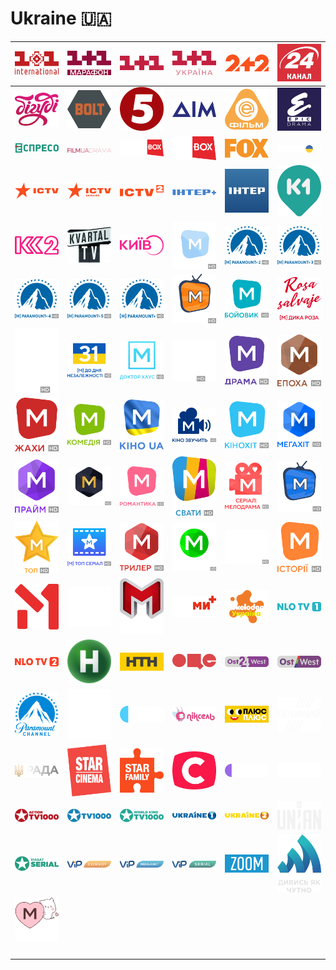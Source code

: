 # Ukraine 🇺🇦

| ![1-plus-1-international] | ![1-plus-1-marafon] | ![1-plus-1] | ![1-plus-1-ukraina] | ![2-plus-2] | ![24-kanal] |
|:---:|:---:|:---:|:---:|:---:|:---:|
| ![bigudi] | ![bolt] | ![channel5] | ![dim] | ![enter-film] | ![epic-drama] |
| ![espreso-tv] | ![film-ua-drama] | ![filmbox-arthouse] | ![filmbox] | ![fox] | ![freedom] |
| ![ictv] | ![ictv-ukraine] | ![ictv2] | ![inter-plus] | ![inter] | ![k1] |
| ![k2] | ![kvartal-tv] | ![kyiv-tv] | ![m-movie-hit-hd] | ![m-paramount-plus-2-hd] | ![m-paramount-plus-3-hd] |
| ![m-paramount-plus-4-hd] | ![m-paramount-plus-5-hd] | ![m-paramount-plus-hd] | ![m-series-top-2] | ![m-бойовик-hd] | ![m-дика-роза] |
| ![m-дикий-ангел-hd] | ![m-до-дня-незалежності] | ![m-доктор-хаус] | ![m-документальне-кіно-hd] | ![m-драма-hd] | ![m-епоха-hd] |
| ![m-жахи-hd] | ![m-комедія-hd] | ![m-кіно-ua] | ![m-кіно-звучить-hd] | ![m-кінохіт-hd] | ![m-мегахіт-hd] |
| ![m-прайм-hd] | ![m-преміум-кіно-hd] | ![m-романтика-hd] | ![m-свати-hd] | ![m-серіал-мелодрама-hd] | ![m-серіал-топ-hd] |
| ![m-топ-hd] | ![m-топ-серіал-hd] | ![m-трилер-hd] | ![m-фантастика-hd] | ![m-що-подивитися] | ![m-історії-hd] |
| ![m1] | ![m2] | ![mega] | ![my-ukraina-plus] | ![nickelodeon-ukraine] | ![nlo-tv-1] |
| ![nlo-tv-2] | ![novyi-kanal] | ![ntn] | ![oce] | ![ost-west-24] | ![ost-west] |
| ![paramount-channel] | ![paramount-comedy] | ![pershyi] | ![pixel-tv] | ![plusplus] | ![pryamiy-kanal] |
| ![rada-tv] | ![star-cinema] | ![star-family] | ![stb] | ![suspilne-kultura] | ![tet] |
| ![tv1000-action] | ![tv1000] | ![tv1000-world-kino] | ![ukraine-1] | ![ukraine-2] | ![unian] |
| ![viasat-serial] | ![vip-comedy] | ![vip-megahit] | ![vip-serial] | ![zoom] | ![дивись-як-чутно] |
| ![дорама] | ![space] | ![space] | ![space] | ![space] | ![space] |
| ![space] | ![space] | ![space] | ![space] | ![space] | ![space] |


[1-plus-1-international]:1-plus-1-international-ua.png
[1-plus-1-marafon]:1-plus-1-marafon-ua.png
[1-plus-1]:1-plus-1-ua.png
[1-plus-1-ukraina]:1-plus-1-ukraina-ua.png
[2-plus-2]:2-plus-2-ua.png
[24-kanal]:24-kanal-ua.png
[bigudi]:bigudi-ua.png
[bolt]:bolt-ua.png
[channel5]:channel5-ua.png
[dim]:dim-ua.png
[enter-film]:enter-film-ua.png
[epic-drama]:epic-drama-ua.png
[espreso-tv]:espreso-tv-ua.png
[film-ua-drama]:film-ua-drama-ua.png
[filmbox-arthouse]:filmbox-arthouse-ua.png
[filmbox]:filmbox-ua.png
[fox]:fox-ua.png
[freedom]:freedom-ua.png
[ictv]:ictv-ua.png
[ictv-ukraine]:ictv-ukraine-ua.png
[ictv2]:ictv2-ua.png
[inter-plus]:inter-plus-ua.png
[inter]:inter-ua.png
[k1]:k1-ua.png
[k2]:k2-ua.png
[kvartal-tv]:kvartal-tv-ua.png
[kyiv-tv]:kyiv-tv-ua.png
[m-movie-hit-hd]:m-movie-hit-hd-ua.png
[m-paramount-plus-2-hd]:m-paramount-plus-2-hd-ua.png
[m-paramount-plus-3-hd]:m-paramount-plus-3-hd-ua.png
[m-paramount-plus-4-hd]:m-paramount-plus-4-hd-ua.png
[m-paramount-plus-5-hd]:m-paramount-plus-5-hd-ua.png
[m-paramount-plus-hd]:m-paramount-plus-hd-ua.png
[m-series-top-2]:m-series-top-2-ua.png
[m-бойовик-hd]:m-бойовик-hd-ua.png
[m-дика-роза]:m-дика-роза-ua.png
[m-дикий-ангел-hd]:m-дикий-ангел-hd-ua.png
[m-до-дня-незалежності]:m-до-дня-незалежності-ua.png
[m-доктор-хаус]:m-доктор-хаус-ua.png
[m-документальне-кіно-hd]:m-документальне-кіно-hd-ua.png
[m-драма-hd]:m-драма-hd-ua.png
[m-епоха-hd]:m-епоха-hd-ua.png
[m-жахи-hd]:m-жахи-hd-ua.png
[m-комедія-hd]:m-комедія-hd-ua.png
[m-кіно-ua]:m-кіно-ua-ua.png
[m-кіно-звучить-hd]:m-кіно-звучить-hd-ua.png
[m-кінохіт-hd]:m-кінохіт-hd-ua.png
[m-мегахіт-hd]:m-мегахіт-hd-ua.png
[m-прайм-hd]:m-прайм-hd-ua.png
[m-преміум-кіно-hd]:m-преміум-кіно-hd-ua.png
[m-романтика-hd]:m-романтика-hd-ua.png
[m-свати-hd]:m-свати-hd-ua.png
[m-серіал-мелодрама-hd]:m-серіал-мелодрама-hd-ua.png
[m-серіал-топ-hd]:m-серіал-топ-hd-ua.png
[m-топ-hd]:m-топ-hd-ua.png
[m-топ-серіал-hd]:m-топ-серіал-hd-ua.png
[m-трилер-hd]:m-трилер-hd-ua.png
[m-фантастика-hd]:m-фантастика-hd-ua.png
[m-що-подивитися]:m-що-подивитися-ua.png
[m-історії-hd]:m-історії-hd-ua.png
[m1]:m1-ua.png
[m2]:m2-ua.png
[mega]:mega-ua.png
[my-ukraina-plus]:my-ukraina-plus-ua.png
[nickelodeon-ukraine]:nickelodeon-ukraine-ua.png
[nlo-tv-1]:nlo-tv-1-ua.png
[nlo-tv-2]:nlo-tv-2-ua.png
[novyi-kanal]:novyi-kanal-ua.png
[ntn]:ntn-ua.png
[oce]:oce-ua.png
[ost-west-24]:ost-west-24-ua.png
[ost-west]:ost-west-ua.png
[paramount-channel]:paramount-channel-ua.png
[paramount-comedy]:paramount-comedy-ua.png
[pershyi]:pershyi-ua.png
[pixel-tv]:pixel-tv-ua.png
[plusplus]:plusplus-ua.png
[pryamiy-kanal]:pryamiy-kanal-ua.png
[rada-tv]:rada-tv-ua.png
[star-cinema]:star-cinema-ua.png
[star-family]:star-family-ua.png
[stb]:stb-ua.png
[suspilne-kultura]:suspilne-kultura-ua.png
[tet]:tet-ua.png
[tv1000-action]:tv1000-action-ua.png
[tv1000]:tv1000-ua.png
[tv1000-world-kino]:tv1000-world-kino-ua.png
[ukraine-1]:ukraine-1-ua.png
[ukraine-2]:ukraine-2-ua.png
[unian]:unian-ua.png
[viasat-serial]:viasat-serial-ua.png
[vip-comedy]:vip-comedy-ua.png
[vip-megahit]:vip-megahit-ua.png
[vip-serial]:vip-serial-ua.png
[zoom]:zoom-ua.png
[дивись-як-чутно]:дивись-як-чутно-ua.png
[дорама]:дорама-ua.png

[space]:../../misc/space-1500.png "Space"

